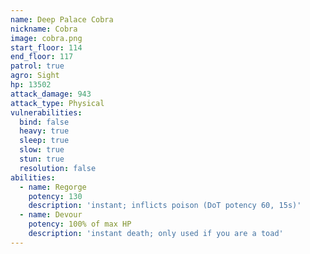 ```yaml
---
name: Deep Palace Cobra
nickname: Cobra
image: cobra.png
start_floor: 114
end_floor: 117
patrol: true
agro: Sight
hp: 13502
attack_damage: 943
attack_type: Physical
vulnerabilities:
  bind: false
  heavy: true
  sleep: true
  slow: true
  stun: true
  resolution: false
abilities:
  - name: Regorge
    potency: 130
    description: 'instant; inflicts poison (DoT potency 60, 15s)'
  - name: Devour
    potency: 100% of max HP
    description: 'instant death; only used if you are a toad'
---
```

